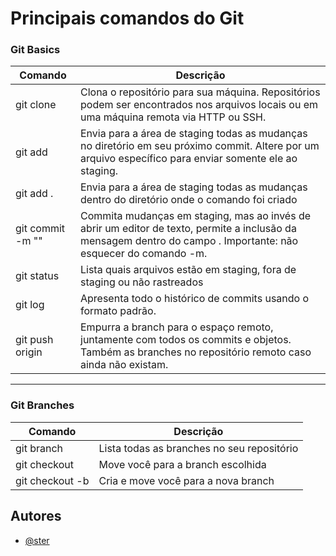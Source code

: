 # Principais comandos do Git

### Git Basics

| Comando                          | Descrição                                                                                                                                                                 |
| -------------------------------- | ------------------------------------------------------------------------------------------------------------------------------------------------------------------------- |
| git clone <url-repo>             | Clona o repositório para sua máquina. Repositórios podem ser encontrados nos arquivos locais ou em uma máquina remota via HTTP ou SSH.                                    |
| git add <diretorio>              | Envia para a área de staging todas as mudanças no diretório em seu próximo commit. Altere <diretorio> por um arquivo específico para enviar somente ele ao staging.       |
| git add .                        | Envia para a área de staging todas as mudanças dentro do diretório onde o comando foi criado                                                                              |
| git commit -m "<mensagem>"       | Commita mudanças em staging, mas ao invés de abrir um editor de texto, permite a inclusão da mensagem dentro do campo <mensagem>. Importante: não esquecer do comando -m. |
| git status                       | Lista quais arquivos estão em staging, fora de staging ou não rastreados                                                                                                  |
| git log                          | Apresenta todo o histórico de commits usando o formato padrão.                                                                                                            |
| git push origin <nome-da-branch> | Empurra a branch para o espaço remoto, juntamente com todos os commits e objetos. Também as branches no repositório remoto caso ainda não existam.                        |

---

### Git Branches

| Comando                          | Descrição                                  |
| -------------------------------- | ------------------------------------------ |
| git branch                       | Lista todas as branches no seu repositório |
| git checkout <nome-da-branch>    | Move você para a branch escolhida          |
| git checkout -b <nome-da-branch> | Cria e move você para a nova branch        |

## Autores

- [@ster](https://github.com/sterx17)
